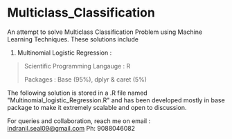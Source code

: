 # Multiclass_Classification
An attempt to solve Multiclass Classification Problem using Machine Learning Techniques. 
These solutions include
1. Multinomial Logistic Regression : 
> Scientific Programming Langauge : 
> R
> 
> Packages : 
> Base (95%), dplyr & caret (5%)
> 
The following solution is stored in a .R file named "Multinomial_logistic_Regression.R" and has been developed mostly in base package to make it extremely scalable and open to discussion. 


For queries and collaboration, reach me on 
email : indranil.seal09@gmail.com
Ph: 9088046082
